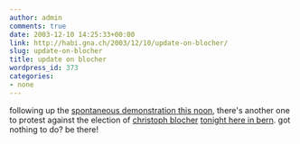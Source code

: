 ```yaml
---
author: admin
comments: true
date: 2003-12-10 14:25:33+00:00
link: http://habi.gna.ch/2003/12/10/update-on-blocher/
slug: update-on-blocher
title: update on blocher
wordpress_id: 373
categories:
- none
---
```


following up the [spontaneous demonstration this noon](http://habi.bild.li/1394/view.html), there's another one to protest against the election of [christoph blocher](http://www.blocher.ch/de/) [tonight here in bern](http://www.indymedia.ch/de/2003/12/16348.shtml).
got nothing to do?
be there!

